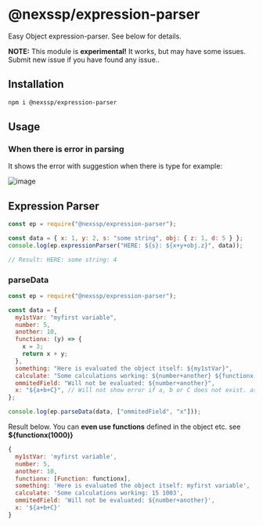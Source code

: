 # @nexssp/expression-parser

Easy Object expression-parser. See below for details.

**NOTE:** This module is **experimental!** It works, but may have some issues. Submit new issue if you have found any issue..

## Installation

```sh
npm i @nexssp/expression-parser
```

## Usage

### When there is error in parsing

It shows the error with suggestion when there is type for example:

![image](https://user-images.githubusercontent.com/53263666/117570866-6d63b500-b0cc-11eb-9708-40563a022d1d.png)

## Expression Parser

```js
const ep = require("@nexssp/expression-parser");

const data = { x: 1, y: 2, s: "some string", obj: { z: 1, d: 5 } };
console.log(ep.expressionParser("HERE: ${s}: ${x+y+obj.z}", data));

// Result: HERE: some string: 4
```

### parseData

```js
const ep = require("@nexssp/expression-parser");

const data = {
  my1stVar: "myfirst variable",
  number: 5,
  another: 10,
  functionx: (y) => {
    x = 3;
    return x + y;
  },
  something: "Here is evaluated the object itself: ${my1stVar}",
  calculate: "Some calculations working: ${number+another} ${functionx(1000)}",
  ommitedField: "Will not be evaluated: ${number+another}",
  x: "${a+b+C}", // Will not show error if a, b or C does not exist. as it is not evaluated.
};

console.log(ep.parseData(data, ["ommitedField", "x"]));
```

Result below. You can **even use functions** defined in the object etc. see **${functionx(1000)}**

```js
{
  my1stVar: 'myfirst variable',
  number: 5,
  another: 10,
  functionx: [Function: functionx],
  something: 'Here is evaluated the object itself: myfirst variable',
  calculate: 'Some calculations working: 15 1003',
  ommitedField: 'Will not be evaluated: ${number+another}',
  x: '${a+b+C}'
}
```
